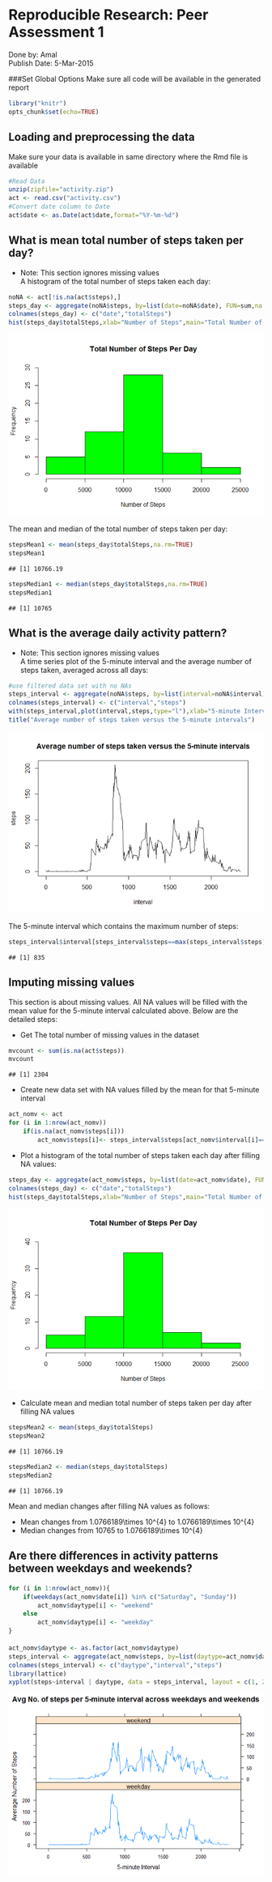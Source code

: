 # Reproducible Research: Peer Assessment 1
Done by: Amal  
Publish Date: 5-Mar-2015  

###Set Global Options
Make sure all code will be available in the generated report

```r
library("knitr")
opts_chunk$set(echo=TRUE)
```

## Loading and preprocessing the data
Make sure your data is available in same directory where the Rmd file is available

```r
#Read Data
unzip(zipfile="activity.zip")
act <- read.csv("activity.csv")
#Convert date column to Date
act$date <- as.Date(act$date,format="%Y-%m-%d")
```

## What is mean total number of steps taken per day?
* Note: This section ignores missing values  
A histogram of the total number of steps taken each day:  

```r
noNA <- act[!is.na(act$steps),]
steps_day <- aggregate(noNA$steps, by=list(date=noNA$date), FUN=sum,na.rm=TRUE)
colnames(steps_day) <- c("date","totalSteps")
hist(steps_day$totalSteps,xlab="Number of Steps",main="Total Number of Steps Per Day",col="green",ylim=range(0,30))
```

![](PA1_template_files/figure-html/stepsPerDay-1.png) 

The mean and median of the total number of steps taken per day: 

```r
stepsMean1 <- mean(steps_day$totalSteps,na.rm=TRUE)
stepsMean1
```

```
## [1] 10766.19
```

```r
stepsMedian1 <- median(steps_day$totalSteps,na.rm=TRUE)
stepsMedian1
```

```
## [1] 10765
```

## What is the average daily activity pattern?
* Note: This section ignores missing values  
A time series plot of the 5-minute interval and the average number of steps taken, averaged across all days:  

```r
#use filtered data set with no NAs
steps_interval <- aggregate(noNA$steps, by=list(interval=noNA$interval), FUN=mean,na.rm=TRUE)
colnames(steps_interval) <- c("interval","steps")
with(steps_interval,plot(interval,steps,type="l"),xlab="5-minute Interval",ylab="Number of Steps")
title("Average number of steps taken versus the 5-minute intervals")
```

![](PA1_template_files/figure-html/avarageDailyPattern-1.png) 

The 5-minute interval which contains the maximum number of steps:

```r
steps_interval$interval[steps_interval$steps==max(steps_interval$steps)]
```

```
## [1] 835
```



## Imputing missing values
This section is about missing values. All NA values will be filled with the mean value for the 5-minute interval calculated above. Below are the detailed steps:   
* Get The total number of missing values in the dataset 

```r
mvcount <- sum(is.na(act$steps))
mvcount
```

```
## [1] 2304
```

* Create new data set with NA values filled by the mean for that 5-minute interval

```r
act_nomv <- act
for (i in 1:nrow(act_nomv))
    if(is.na(act_nomv$steps[i]))
        act_nomv$steps[i]<- steps_interval$steps[act_nomv$interval[i]==steps_interval$interval]
```

* Plot a histogram of the total number of steps taken each day after filling NA values:

```r
steps_day <- aggregate(act_nomv$steps, by=list(date=act_nomv$date), FUN=sum)
colnames(steps_day) <- c("date","totalSteps")
hist(steps_day$totalSteps,xlab="Number of Steps",main="Total Number of Steps Per Day",col="green",ylim=range(0,40))  
```

![](PA1_template_files/figure-html/plotAfterNAFilled-1.png) 

* Calculate mean and median total number of steps taken per day after filling NA values


```r
stepsMean2 <- mean(steps_day$totalSteps)
stepsMean2
```

```
## [1] 10766.19
```

```r
stepsMedian2 <- median(steps_day$totalSteps)
stepsMedian2
```

```
## [1] 10766.19
```

Mean and median changes after filling NA values as follows:  

* Mean changes from 1.0766189\times 10^{4} to 1.0766189\times 10^{4}
* Median changes from 10765 to 1.0766189\times 10^{4}



## Are there differences in activity patterns between weekdays and weekends?


```r
for (i in 1:nrow(act_nomv)){
    if(weekdays(act_nomv$date[i]) %in% c("Saturday", "Sunday"))
        act_nomv$daytype[i] <- "weekend"
    else
        act_nomv$daytype[i] <- "weekday"
}

act_nomv$daytype <- as.factor(act_nomv$daytype)
steps_interval <- aggregate(act_nomv$steps, by=list(daytype=act_nomv$daytype,interval=act_nomv$interval), FUN=mean) 
colnames(steps_interval) <- c("daytype","interval","steps")
library(lattice)
xyplot(steps~interval | daytype, data = steps_interval, layout = c(1, 2),type="l",main="Avg No. of steps per 5-minute interval across weekdays and weekends",xlab="5-minute Interval",ylab="Average Number of Steps")
```

![](PA1_template_files/figure-html/patterns-1.png) 

